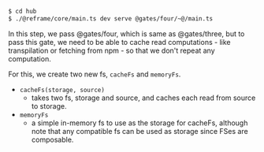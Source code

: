 ```sh
$ cd hub
$ ./@reframe/core/main.ts dev serve @gates/four/~@/main.ts
```

In this step, we pass @gates/four, which is same as @gates/three, but to pass
this gate, we need to be able to cache read computations - like transpilation or
fetching from npm - so that we don't repeat any computation.

For this, we create two new fs, `cacheFs` and `memoryFs`.

- `cacheFs(storage, source)`
  - takes two fs, storage and source, and caches each read from source to
    storage.
- `memoryFs`
  - a simple in-memory fs to use as the storage for cacheFs, although note that
    any compatible fs can be used as storage since FSes are composable.
